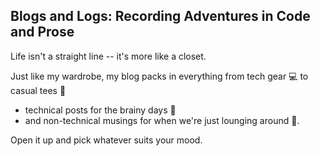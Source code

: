 ## Blogs and Logs: Recording Adventures in Code and Prose

Life isn't a straight line -- it's more like a closet. 


Just like my wardrobe, my blog packs in everything from tech gear 💻 to casual tees 👕 <br>
- technical posts for the brainy days 🧠 <br>
- and non-technical musings for when we're just lounging around 📖.

Open it up and pick whatever suits your mood. 
